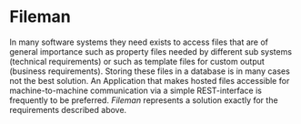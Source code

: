 # Fileman
In many software systems they need exists to access files that are of general importance such as property files needed by different sub systems (technical requirements) or such as template files for custom output (business requirements). Storing these files in a database is in many cases not the best solution. An Application that makes hosted files accessible for machine-to-machine communication via a simple REST-interface is frequently to be preferred. *Fileman* represents a solution exactly for the requirements described above.

